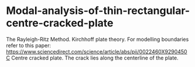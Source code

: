 # Modal-analysis-of-thin-rectangular-centre-cracked-plate
The Rayleigh-Ritz Method. Kirchhoff plate theory. For modelling boundaries refer to this paper: https://www.sciencedirect.com/science/article/abs/pii/0022460X9290450C
Centre cracked plate. 
The crack lies along the centerline of the plate.
